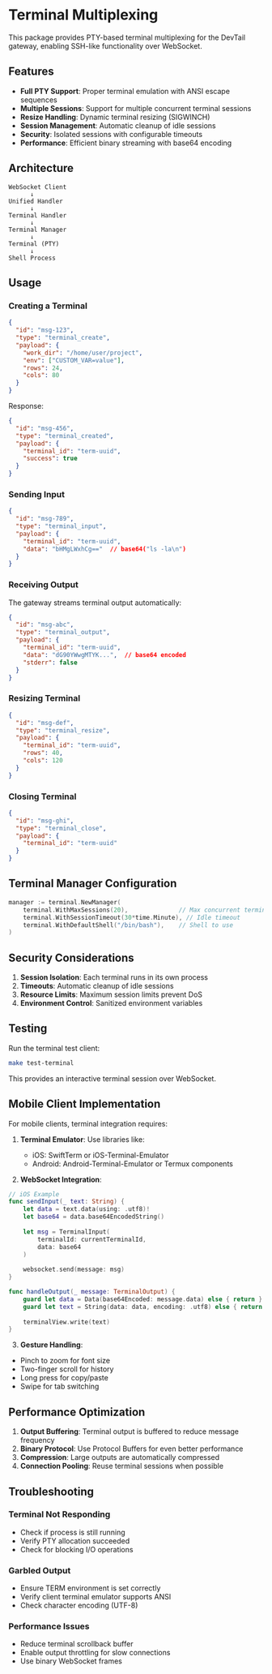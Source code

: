 # Terminal Multiplexing

This package provides PTY-based terminal multiplexing for the DevTail gateway, enabling SSH-like functionality over WebSocket.

## Features

- **Full PTY Support**: Proper terminal emulation with ANSI escape sequences
- **Multiple Sessions**: Support for multiple concurrent terminal sessions
- **Resize Handling**: Dynamic terminal resizing (SIGWINCH)
- **Session Management**: Automatic cleanup of idle sessions
- **Security**: Isolated sessions with configurable timeouts
- **Performance**: Efficient binary streaming with base64 encoding

## Architecture

```
WebSocket Client
      ↓
Unified Handler
      ↓
Terminal Handler
      ↓
Terminal Manager
      ↓
Terminal (PTY)
      ↓
Shell Process
```

## Usage

### Creating a Terminal

```json
{
  "id": "msg-123",
  "type": "terminal_create",
  "payload": {
    "work_dir": "/home/user/project",
    "env": ["CUSTOM_VAR=value"],
    "rows": 24,
    "cols": 80
  }
}
```

Response:
```json
{
  "id": "msg-456",
  "type": "terminal_created",
  "payload": {
    "terminal_id": "term-uuid",
    "success": true
  }
}
```

### Sending Input

```json
{
  "id": "msg-789",
  "type": "terminal_input",
  "payload": {
    "terminal_id": "term-uuid",
    "data": "bHMgLWxhCg=="  // base64("ls -la\n")
  }
}
```

### Receiving Output

The gateway streams terminal output automatically:

```json
{
  "id": "msg-abc",
  "type": "terminal_output",
  "payload": {
    "terminal_id": "term-uuid",
    "data": "dG90YWwgMTYK...",  // base64 encoded
    "stderr": false
  }
}
```

### Resizing Terminal

```json
{
  "id": "msg-def",
  "type": "terminal_resize",
  "payload": {
    "terminal_id": "term-uuid",
    "rows": 40,
    "cols": 120
  }
}
```

### Closing Terminal

```json
{
  "id": "msg-ghi",
  "type": "terminal_close",
  "payload": {
    "terminal_id": "term-uuid"
  }
}
```

## Terminal Manager Configuration

```go
manager := terminal.NewManager(
    terminal.WithMaxSessions(20),              // Max concurrent terminals
    terminal.WithSessionTimeout(30*time.Minute), // Idle timeout
    terminal.WithDefaultShell("/bin/bash"),    // Shell to use
)
```

## Security Considerations

1. **Session Isolation**: Each terminal runs in its own process
2. **Timeouts**: Automatic cleanup of idle sessions
3. **Resource Limits**: Maximum session limits prevent DoS
4. **Environment Control**: Sanitized environment variables

## Testing

Run the terminal test client:
```bash
make test-terminal
```

This provides an interactive terminal session over WebSocket.

## Mobile Client Implementation

For mobile clients, terminal integration requires:

1. **Terminal Emulator**: Use libraries like:
   - iOS: SwiftTerm or iOS-Terminal-Emulator
   - Android: Android-Terminal-Emulator or Termux components

2. **WebSocket Integration**:
```swift
// iOS Example
func sendInput(_ text: String) {
    let data = text.data(using: .utf8)!
    let base64 = data.base64EncodedString()
    
    let msg = TerminalInput(
        terminalId: currentTerminalId,
        data: base64
    )
    
    websocket.send(message: msg)
}

func handleOutput(_ message: TerminalOutput) {
    guard let data = Data(base64Encoded: message.data) else { return }
    guard let text = String(data: data, encoding: .utf8) else { return }
    
    terminalView.write(text)
}
```

3. **Gesture Handling**:
- Pinch to zoom for font size
- Two-finger scroll for history
- Long press for copy/paste
- Swipe for tab switching

## Performance Optimization

1. **Output Buffering**: Terminal output is buffered to reduce message frequency
2. **Binary Protocol**: Use Protocol Buffers for even better performance
3. **Compression**: Large outputs are automatically compressed
4. **Connection Pooling**: Reuse terminal sessions when possible

## Troubleshooting

### Terminal Not Responding
- Check if process is still running
- Verify PTY allocation succeeded
- Check for blocking I/O operations

### Garbled Output
- Ensure TERM environment is set correctly
- Verify client terminal emulator supports ANSI
- Check character encoding (UTF-8)

### Performance Issues
- Reduce terminal scrollback buffer
- Enable output throttling for slow connections
- Use binary WebSocket frames